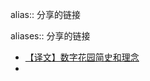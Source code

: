 alias:: 分享的链接

aliases:: 分享的链接

- [【译文】数字花园简史和理念](http://mp.weixin.qq.com/s?__biz=MzUyMDQzNzc2Mg==&mid=2247484112&idx=1&sn=4267453a35efa546d0d9212d80a6cda8&chksm=f9eb2bbdce9ca2abf0b94adf64d269714ca41c3e8f96cd7143960000c6839b71a287862bcca5&mpshare=1&scene=1&srcid=01115UuITqBRfnucO0KuJqQ9&sharer_sharetime=1650309610236&sharer_shareid=dcf583b38bfc30efe22d54b34f791a48#rd)
-